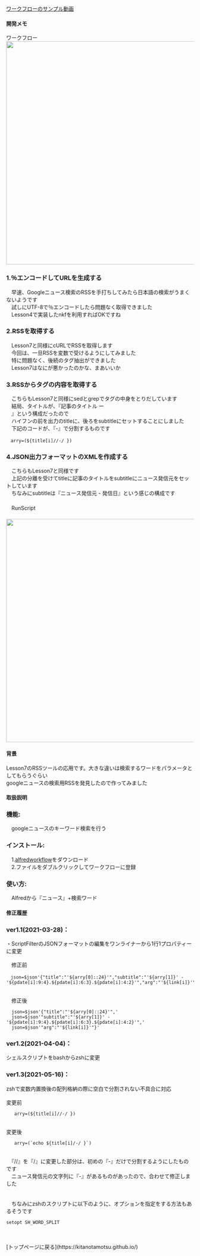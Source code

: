 [ワークフローのサンプル動画](https://user-images.githubusercontent.com/40127279/125183017-dba03180-e24d-11eb-80c6-f29cb6cb19b4.mp4)

#### 開発メモ
ワークフロー
<br><img width="600"  src="https://user-images.githubusercontent.com/40127279/126856776-7d1f59d4-c968-4cd9-b55d-142ce88fcbb4.png">

### 1.％エンコードしてURLを生成する
　早速、Googleニュース検索のRSSを手打ちしてみたら日本語の検索がうまくないようです
<br>　試しにUTF-8で％エンコードしたら問題なく取得できました
<br>　Lesson4で実装したnkfを利用すればOKですね
### 2.RSSを取得する
　Lesson7と同様にcURLでRSSを取得します
<br>　今回は、一旦RSSを変数で受けるようにしてみました
<br>　特に問題なく、後続のタグ抽出ができました
<br>　Lesson7はなにが悪かったのかな、まあいいか
### 3.RSSからタグの内容を取得する
　こちらもLesson7と同様にsedとgrepでタグの中身をとりだしています
<br>　結局、タイトルが、『記事のタイトル ー <br>　』という構成だったので
<br>　ハイフンの前を出力のtitleに、後ろをsubtitleにセットすることにしました
<br>　下記のコードが、『-』で分割するものです
```
　arry=(${title[i]//-/ })
```
### 4.JSON出力フォーマットのXMLを作成する
　こちらもLesson7と同様です
<br>　上記の分離を受けてtitleに記事のタイトルをsubtitleにニュース発信元をセットしています
<br>　ちなみにsubtitleは『ニュース発信元 - 発信日』という感じの構成です
<br>　
<br>　RunScript
<br>　<img width="600"  src="https://user-images.githubusercontent.com/40127279/126856795-90e68132-33b7-40fa-a983-e7fef5e1224c.png">

#### 背景
 Lesson7のRSSツールの応用です。大きな違いは検索するワードをパラメータとしてもらうぐらい
<br> googleニュースの検索用RSSを発見したので作ってみました
#### 取扱説明
### 機能:
　googleニュースのキーワード検索を行う
### インストール:
　1.[alfredworkflow](https://github.com/KitanoTamotsu/searchnews/releases/download/1.3/news.alfredworkflow.zip)をダウンロード 
<br>　2.ファイルをダブルクリックしてワークフローに登録
### 使い方:
　Alfredから『ニュース』+検索ワード
#### 修正履歴
### ver1.1(2021-03-28)：
・ScriptFilterのJSONフォーマットの編集をワンライナーから1行1プロパティーに変更
<br><br>　修正前
```
　json=$json'{"title":"'${arry[0]::24}'","subtitle":"'${arry[1]}' - '${pdate[i]:9:4}.${pdate[i]:6:3}.${pdate[i]:4:2}'","arg":"'${link[i]}'"}'
``` 
<br>　修正後
```
  json=$json'{"title":"'${arry[0]::24}'",'
  json=$json'"subtitle":"'${arry[1]}' - '${pdate[i]:9:4}.${pdate[i]:6:3}.${pdate[i]:4:2}'",'
  json=$json'"arg":"'${link[i]}'"}'
```
### ver1.2(2021-04-04)：
   シェルスクリプトをbashからzshに変更

### ver1.3(2021-05-16)：
   zshで変数内置換後の配列格納の際に空白で分割されない不具合に対応
<br><br>  変更前
```
   arry=(${title[i]//-/ })
```
<br> 変更後
```
   arry=(`echo ${title[i]/-/ }`) 
```   
<br>　『//』を『/』に変更した部分は、初めの『-』だけで分割するようにしたものです
<br>　ニュース発信元の文字列に『-』があるものがあったので、合わせて修正しました
<br>    
<br>　ちなみにzshのスクリプトに以下のように、オプションを指定をする方法もあるそうです
```
setopt SH_WORD_SPLIT
```

<br>
<br>
[トップページに戻る](https://kitanotamotsu.github.io/)

